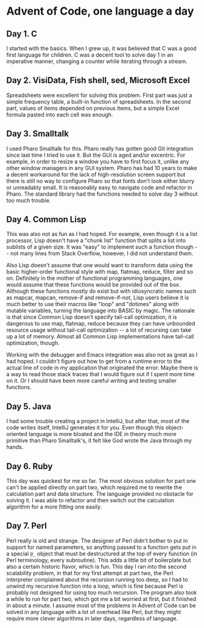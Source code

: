 # Advent of Code, one language a day

## Day 1. C

I started with the basics. When I grew up, it was believed that C was a good first language for children. C was a decent tool to solve day 1 in an imperative manner, changing a counter while iterating through a stream.

## Day 2. VisiData, Fish shell, sed, Microsoft Excel

Spreadsheets were excellent for solving this problem. First part was just a simple frequency table, a built-in function of spreadsheets. In the second part, values of items depended on previous items, but a simple Excel formula pasted into each cell was enough.

## Day 3. Smalltalk

I used Pharo Smalltalk for this. Pharo really has gotten good Git integration since last time I tried to use it. But the GUI is aged and/or excentric. For example, in order to resize a window you have to first focus it, unlike any other window managers in any GUI system. Pharo has had 10 years to make a decent workaround for the lack of high-resolution screen support but there is still no way to configure Pharo so that fonts don't look either blurry or unreadably small. It is reasonably easy to navigate code and refactor in Pharo. The standard library had the functions needed to solve day 3 without too much trouble.

## Day 4. Common Lisp

This was also not as fun as I had hoped. For example, even though it is a list processor, Lisp doesn't have a "chunk list" function that splits a list into sublists of a given size. It was "easy" to implement such a function though -- not many lines from Stack Overflow, however, I did not understand them.

Also Lisp doesn't assume that one would want to transform data using the basic higher-order functional style with map, flatmap, reduce, filter and so on. Definitely in the mother of functional programming languages, one would assume that these functions would be provided out of the box. Although these functions mostly do exist but with idiosyncratic names such as mapcar, mapcan, remove-if and remove-if-not, Lisp users believe it is much better to use their macros like "loop" and "dotimes" along with mutable variables, turning the language into BASIC by magic. The rationale is that since Common Lisp doesn't specify tail-call optimization, it is dangerous to use map, flatmap, reduce because they can have unbounded resource usage without tail-call optimization -- a lot of recursing can take up a lot of memory. Almost all Common Lisp implementations have tail-call optimization, though.

Working with the debugger and Emacs integration was also not as great as I had hoped. I couldn't figure out how to get from a runtime error to the actual line of code in my application that originated the error. Maybe there is a way to read those stack traces that I would figure out if I spent more time on it. Or I should have been more careful writing and testing smaller functions.

## Day 5. Java

I had some trouble creating a project in IntelliJ, but after that, most of the code writes itself, IntelliJ generates it for you. Even though this object-oriented language is more bloated and the IDE in theory much more primitive than Pharo Smalltalk's, it felt like God wrote the Java through my hands.

## Day 6. Ruby

This day was quickest for me so far. The most obvious solution for part one can't be applied directly on part two, which required me to rewrite the calculation part and data structure. The language provided no obstacle for solving it. I was able to refactor and then switch out the calculation algorithm for a more fitting one easily.

## Day 7. Perl

Perl really is old and strange. The designer of Perl didn't bother to put in support for named parameters, so anything passed to a function gets put in a special `@_` object that must be destructured at the top of every function (in Perl terminology, every subroutine). This adds a little bit of boilerplate but also a certain historic flavor, which is fun. This day I ran into the second scalability problem, in that for my first attempt at part two, the Perl interpreter complained about the recursion running too deep, so I had to unwind my recursive function into a loop, which is fine because Perl is probably not designed for using too much recursion. The program also took a while to run for part two, which got me a bit worried at first, but it finished in about a minute. I assume most of the problems in Advent of Code can be solved in any language with a lot of overhead like Perl, but they might require more clever algorithms in later days, regardless of language.
